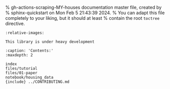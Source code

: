 % gh-actions-scraping-MY-houses documentation master file, created by
% sphinx-quickstart on Mon Feb  5 21:43:39 2024.
% You can adapt this file completely to your liking, but it should at least
% contain the root `toctree` directive.

```{include} ../README.md
:relative-images:
```

```{warning}
This library is under heavy development
```


```{toctree}
:caption: 'Contents:'
:maxdepth: 2

index
files/tutorial
files/01-paper
notebook/housing_data
{include} ../CONTRIBUTING.md
```